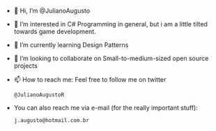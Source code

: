 - 👋 Hi, I’m @JulianoAugusto
- 👀 I’m interested in C# Programming in general, but i am a little tilted towards game development.
- 🌱 I’m currently learning Design Patterns
- 💞️ I’m looking to collaborate on Small-to-medium-sized open source projects
- 📫 How to reach me: Feel free to follow me on twitter

      @JulianoAugustoR
- You can also reach me via e-mail (for the really important stuff):

      j.augusto@hotmail.com.br

<!---
JulianoAugusto/JulianoAugusto is a ✨ special ✨ repository because its `README.md` (this file) appears on your GitHub profile.
You can click the Preview link to take a look at your changes.
--->
